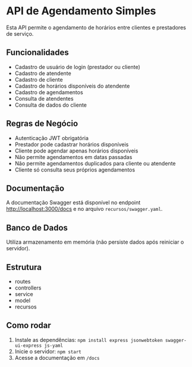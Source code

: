# API de Agendamento Simples

Esta API permite o agendamento de horários entre clientes e prestadores de serviço.

## Funcionalidades
- Cadastro de usuário de login (prestador ou cliente)
- Cadastro de atendente
- Cadastro de cliente
- Cadastro de horários disponíveis do atendente
- Cadastro de agendamentos
- Consulta de atendentes
- Consulta de dados do cliente

## Regras de Negócio
- Autenticação JWT obrigatória
- Prestador pode cadastrar horários disponíveis
- Cliente pode agendar apenas horários disponíveis
- Não permite agendamentos em datas passadas
- Não permite agendamentos duplicados para cliente ou atendente
- Cliente só consulta seus próprios agendamentos

## Documentação
A documentação Swagger está disponível no endpoint [http://localhost:3000/docs](http://localhost:3000/docs) e no arquivo `recursos/swagger.yaml`.

## Banco de Dados
Utiliza armazenamento em memória (não persiste dados após reiniciar o servidor).

## Estrutura
- routes
- controllers
- service
- model
- recursos

## Como rodar
1. Instale as dependências: `npm install express jsonwebtoken swagger-ui-express js-yaml`
2. Inicie o servidor: `npm start`
3. Acesse a documentação em `/docs`


